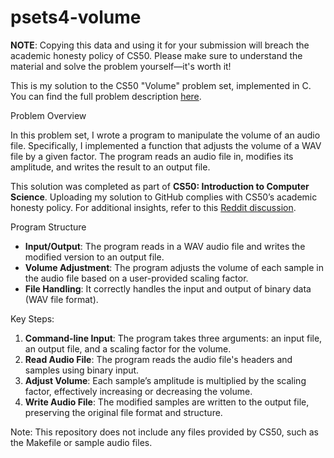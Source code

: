 # psets4-volume
<strong>NOTE</strong>: Copying this data and using it for your submission will breach the academic honesty policy of CS50. Please make sure to understand the material and solve the problem yourself—it's worth it!

<p>This is my solution to the CS50 "Volume" problem set, implemented in C. You can find the full problem description <a href="https://cs50.harvard.edu/x/2024/psets/4/volume/">here</a>.</p>
Problem Overview
<p>In this problem set, I wrote a program to manipulate the volume of an audio file. Specifically, I implemented a function that adjusts the volume of a WAV file by a given factor. The program reads an audio file in, modifies its amplitude, and writes the result to an output file.</p> <p>This solution was completed as part of <strong>CS50: Introduction to Computer Science</strong>. Uploading my solution to GitHub complies with CS50’s academic honesty policy. For additional insights, refer to this <a href="https://www.reddit.com/r/cs50/comments/63235w/is_this_reasonable/">Reddit discussion</a>.</p>
Program Structure
<ul> <li><strong>Input/Output</strong>: The program reads in a WAV audio file and writes the modified version to an output file.</li> <li><strong>Volume Adjustment</strong>: The program adjusts the volume of each sample in the audio file based on a user-provided scaling factor.</li> <li><strong>File Handling</strong>: It correctly handles the input and output of binary data (WAV file format).</li> </ul>
Key Steps:
<ol> <li><strong>Command-line Input</strong>: The program takes three arguments: an input file, an output file, and a scaling factor for the volume.</li> <li><strong>Read Audio File</strong>: The program reads the audio file's headers and samples using binary input.</li> <li><strong>Adjust Volume</strong>: Each sample’s amplitude is multiplied by the scaling factor, effectively increasing or decreasing the volume.</li> <li><strong>Write Audio File</strong>: The modified samples are written to the output file, preserving the original file format and structure.</li> </ol> <p>Note: This repository does not include any files provided by CS50, such as the Makefile or sample audio files.</p>

